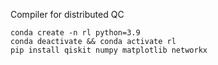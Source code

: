 Compiler for distributed QC

```
conda create -n rl python=3.9
conda deactivate && conda activate rl
pip install qiskit numpy matplotlib networkx
```